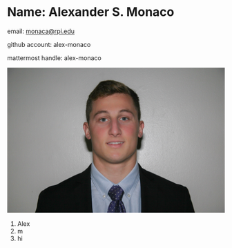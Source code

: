 # Name: Alexander S. Monaco

email: monaca@rpi.edu

github account: alex-monaco

mattermost handle: alex-monaco

![alt text](https://github.com/alex-monaco/opensourcelabs/blob/master/IMG_1925.jpg)

1. Alex
2. m
3. hi
